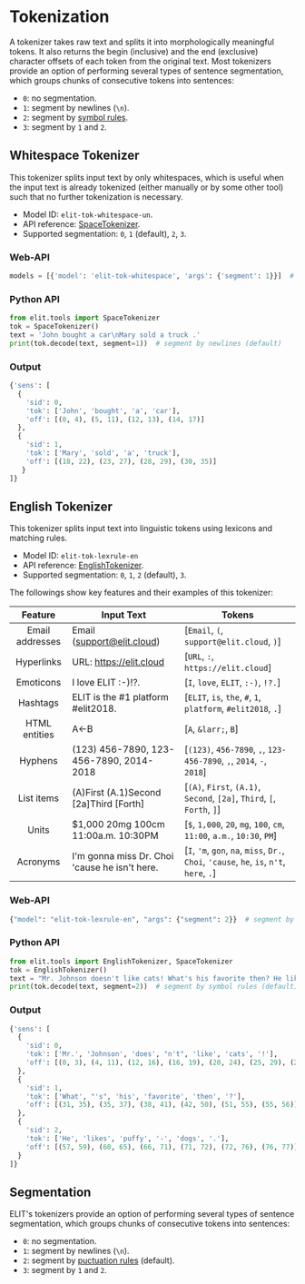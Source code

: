 # Tokenization

A tokenizer takes raw text and splits it into morphologically meaningful tokens.
It also returns the begin (inclusive) and the end (exclusive) character offsets of each token from the original text.
Most tokenizers provide an option of performing several types of sentence segmentation, which groups chunks of consecutive tokens into sentences:

* `0`: no segmentation.
* `1`: segment by newlines (`\n`).
* `2`: segment by [symbol rules](../_modules/elit/tokenizer.html#Tokenizer.segment).
* `3`: segment by `1` and `2`.


## Whitespace Tokenizer

This tokenizer splits input text by only whitespaces, which is useful when the input text is already tokenized (either manually or by some other tool) such that no further tokenization is necessary.

* Model ID: `elit-tok-whitespace-un`.
* API reference: [SpaceTokenizer](../apidocs/tokenizers.html#elit.nlp.tokenizer.SpaceTokenizer).
* Supported segmentation: `0`, `1` (default), `2`, `3`.

### Web-API

```python
models = [{'model': 'elit-tok-whitespace', 'args': {'segment': 1}}]  # segment by newlines
```

### Python API

```python
from elit.tools import SpaceTokenizer
tok = SpaceTokenizer()
text = 'John bought a car\nMary sold a truck .'
print(tok.decode(text, segment=1))  # segment by newlines (default)
```

### Output

```python
{'sens': [
  {
    'sid': 0,
    'tok': ['John', 'bought', 'a', 'car'], 
    'off': [(0, 4), (5, 11), (12, 13), (14, 17)] 
  }, 
  {
    'sid': 1,
    'tok': ['Mary', 'sold', 'a', 'truck'], 
    'off': [(18, 22), (23, 27), (28, 29), (30, 35)] 
   }
]}
```


## English Tokenizer

This tokenizer splits input text into linguistic tokens using lexicons and matching rules.

* Model ID: `elit-tok-lexrule-en`
* API reference: [EnglishTokenizer](../apidocs/tokenizers.html#elit.nlp.tokenizer.EnglishTokenizer).
* Supported segmentation: `0`, `1`, `2` (default), `3`.

The followings show key features and their examples of this tokenizer:

| Feature | Input Text | Tokens |
|:-------:|------------|--------|
| Email addresses | Email (support@elit.cloud)                    | [`Email`, `(`, `support@elit.cloud`, `)`] |
| Hyperlinks      | URL: https://elit.cloud                       | [`URL`, `:`, `https://elit.cloud`] |
| Emoticons       | I love ELIT :-)!?.                            | [`I`, `love`, `ELIT`, `:-)`, `!?.`] |
| Hashtags        | ELIT is the #1 platform #elit2018.            | [`ELIT`, `is`, `the`, `#`, `1`, `platform`, `#elit2018`, `.`] |
| HTML entities   | A&larr;B                                      | [`A`, `&larr;`, `B`] |
| Hyphens         | (123) 456-7890, 123-456-7890, 2014-2018       | [`(123)`, `456-7890`, `,`, `123-456-7890`, `,`, `2014`, `-`, `2018`] |
| List items      | (A)First (A.1)Second [2a]Third [Forth]        | [`(A)`, `First`, `(A.1)`, `Second`, `[2a]`, `Third`, `[`, `Forth`, `]`] |
| Units           | $1,000 20mg 100cm 11:00a.m. 10:30PM           | [`$`, `1,000`, `20`, `mg`, `100`, `cm`, `11:00`, `a.m.`, `10:30`, `PM`] |
| Acronyms        | I'm gonna miss Dr. Choi 'cause he isn't here. | [`I`, `'m`, `gon`, `na`, `miss`, `Dr.`, `Choi`, `'cause`, `he`, `is`, `n't`, `here`, `.`] |


### Web-API

```python
{"model": "elit-tok-lexrule-en", "args": {"segment": 2}}  # segment by symbol rules
```

### Python API

```python
from elit.tools import EnglishTokenizer, SpaceTokenizer
tok = EnglishTokenizer()
text = "Mr. Johnson doesn't like cats! What's his favorite then? He likes puffy-dogs."
print(tok.decode(text, segment=2))  # segment by symbol rules (default)
```

### Output

```python
{'sens': [
  {
    'sid': 0,
    'tok': ['Mr.', 'Johnson', 'does', "n't", 'like', 'cats', '!'], 
    'off': [(0, 3), (4, 11), (12, 16), (16, 19), (20, 24), (25, 29), (29, 30)], 
  }, 
  {
    'sid': 1,
    'tok': ['What', "'s", 'his', 'favorite', 'then', '?'], 
    'off': [(31, 35), (35, 37), (38, 41), (42, 50), (51, 55), (55, 56)] 
  }, 
  {
    'sid': 2,
    'tok': ['He', 'likes', 'puffy', '-', 'dogs', '.'], 
    'off': [(57, 59), (60, 65), (66, 71), (71, 72), (72, 76), (76, 77)] 
  }
]}
```


## Segmentation

ELIT's tokenizers provide an option of performing several types of sentence segmentation, which groups chunks of consecutive tokens into sentences:

* `0`: no segmentation.
* `1`: segment by newlines (`\n`).
* `2`: segment by [puctuation rules](../_modules/elit/tokenizer.html#Tokenizer.segment) (default).
* `3`: segment by `1` and `2`.

